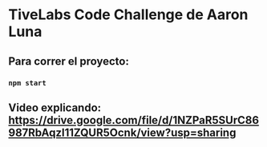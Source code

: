 # TiveLabs Code Challenge de Aaron Luna


## Para correr el proyecto:

### `npm start`

## Video explicando: https://drive.google.com/file/d/1NZPaR5SUrC86987RbAqzI11ZQUR5Ocnk/view?usp=sharing